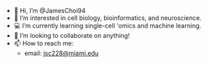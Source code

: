 - 👋 Hi, I’m @JamesChoi94
- 🧠 I’m interested in cell biology, bioinformatics, and neuroscience.
- 💻 I’m currently learning single-cell 'omics and machine learning.
- 🤝 I’m looking to collaborate on anything!
- 📫 How to reach me: 
  - email: jsc228@miami.edu

<!---
JamesChoi94/JamesChoi94 is a ✨ special ✨ repository because its `README.md` (this file) appears on your GitHub profile.
You can click the Preview link to take a look at your changes.
--->
